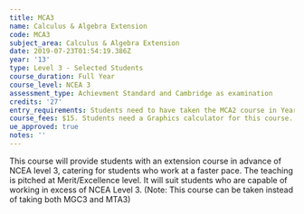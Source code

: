 ```yaml
---
title: MCA3
name: Calculus & Algebra Extension
code: MCA3
subject_area: Calculus & Algebra Extension
date: 2019-07-23T01:54:19.386Z
year: '13'
type: Level 3 - Selected Students
course_duration: Full Year
course_level: NCEA 3
assessment_type: Achievment Standard and Cambridge as examination
credits: '27'
entry_requirements: Students need to have taken the MCA2 course in Year 12.
course_fees: $15. Students need a Graphics calculator for this course.
ue_approved: true
notes: ''
---
```

This course will provide students with an extension course in advance of NCEA level 3, catering for students who work at a faster pace. The teaching is pitched at Merit/Excellence level. It will suit students who are capable of working in excess of NCEA Level 3. (Note: This course can be taken instead of taking both MGC3 and MTA3)
